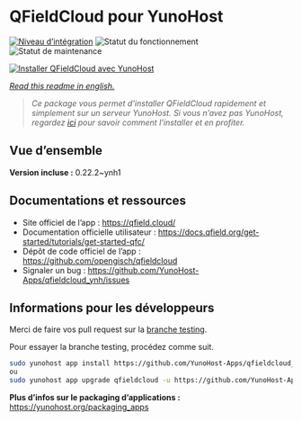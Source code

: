 <!--
N.B.: This README was automatically generated by https://github.com/YunoHost/apps/tree/master/tools/README-generator
It shall NOT be edited by hand.
-->

# QFieldCloud pour YunoHost

[![Niveau d’intégration](https://dash.yunohost.org/integration/qfieldcloud.svg)](https://dash.yunohost.org/appci/app/qfieldcloud) ![Statut du fonctionnement](https://ci-apps.yunohost.org/ci/badges/qfieldcloud.status.svg) ![Statut de maintenance](https://ci-apps.yunohost.org/ci/badges/qfieldcloud.maintain.svg)

[![Installer QFieldCloud avec YunoHost](https://install-app.yunohost.org/install-with-yunohost.svg)](https://install-app.yunohost.org/?app=qfieldcloud)

*[Read this readme in english.](./README.md)*

> *Ce package vous permet d’installer QFieldCloud rapidement et simplement sur un serveur YunoHost.
Si vous n’avez pas YunoHost, regardez [ici](https://yunohost.org/#/install) pour savoir comment l’installer et en profiter.*

## Vue d’ensemble




**Version incluse :** 0.22.2~ynh1
## Documentations et ressources

* Site officiel de l’app : <https://qfield.cloud/>
* Documentation officielle utilisateur : <https://docs.qfield.org/get-started/tutorials/get-started-qfc/>
* Dépôt de code officiel de l’app : <https://github.com/opengisch/qfieldcloud>
* Signaler un bug : <https://github.com/YunoHost-Apps/qfieldcloud_ynh/issues>

## Informations pour les développeurs

Merci de faire vos pull request sur la [branche testing](https://github.com/YunoHost-Apps/qfieldcloud_ynh/tree/testing).

Pour essayer la branche testing, procédez comme suit.

``` bash
sudo yunohost app install https://github.com/YunoHost-Apps/qfieldcloud_ynh/tree/testing --debug
ou
sudo yunohost app upgrade qfieldcloud -u https://github.com/YunoHost-Apps/qfieldcloud_ynh/tree/testing --debug
```

**Plus d’infos sur le packaging d’applications :** <https://yunohost.org/packaging_apps>